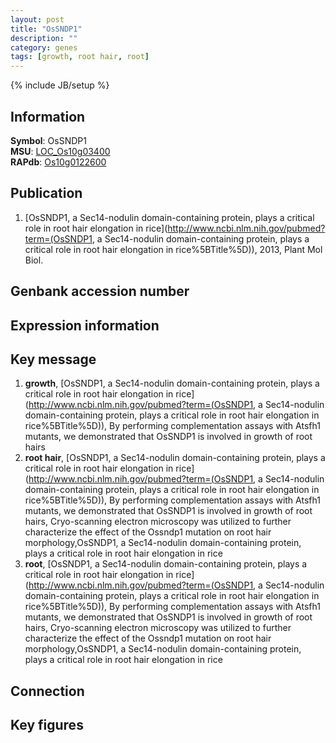 ```yaml
---
layout: post
title: "OsSNDP1"
description: ""
category: genes
tags: [growth, root hair, root]
---
```

{% include JB/setup %}

## Information
__Symbol__: OsSNDP1  
__MSU__: [LOC_Os10g03400](http://rice.plantbiology.msu.edu/cgi-bin/ORF_infopage.cgi?orf=LOC_Os10g03400)  
__RAPdb__: [Os10g0122600](http://rapdb.dna.affrc.go.jp/viewer/gbrowse_details/irgsp1?name=Os10g0122600)  

## Publication
1. [OsSNDP1, a Sec14-nodulin domain-containing protein, plays a critical role in root hair elongation in rice](http://www.ncbi.nlm.nih.gov/pubmed?term=(OsSNDP1, a Sec14-nodulin domain-containing protein, plays a critical role in root hair elongation in rice%5BTitle%5D)), 2013, Plant Mol Biol.

## Genbank accession number

## Expression information

## Key message
1. __growth__, [OsSNDP1, a Sec14-nodulin domain-containing protein, plays a critical role in root hair elongation in rice](http://www.ncbi.nlm.nih.gov/pubmed?term=(OsSNDP1, a Sec14-nodulin domain-containing protein, plays a critical role in root hair elongation in rice%5BTitle%5D)),  By performing complementation assays with Atsfh1 mutants, we demonstrated that OsSNDP1 is involved in growth of root hairs
2. __root hair__, [OsSNDP1, a Sec14-nodulin domain-containing protein, plays a critical role in root hair elongation in rice](http://www.ncbi.nlm.nih.gov/pubmed?term=(OsSNDP1, a Sec14-nodulin domain-containing protein, plays a critical role in root hair elongation in rice%5BTitle%5D)),  By performing complementation assays with Atsfh1 mutants, we demonstrated that OsSNDP1 is involved in growth of root hairs, Cryo-scanning electron microscopy was utilized to further characterize the effect of the Ossndp1 mutation on root hair morphology,OsSNDP1, a Sec14-nodulin domain-containing protein, plays a critical role in root hair elongation in rice
3. __root__, [OsSNDP1, a Sec14-nodulin domain-containing protein, plays a critical role in root hair elongation in rice](http://www.ncbi.nlm.nih.gov/pubmed?term=(OsSNDP1, a Sec14-nodulin domain-containing protein, plays a critical role in root hair elongation in rice%5BTitle%5D)),  By performing complementation assays with Atsfh1 mutants, we demonstrated that OsSNDP1 is involved in growth of root hairs, Cryo-scanning electron microscopy was utilized to further characterize the effect of the Ossndp1 mutation on root hair morphology,OsSNDP1, a Sec14-nodulin domain-containing protein, plays a critical role in root hair elongation in rice

## Connection

## Key figures


